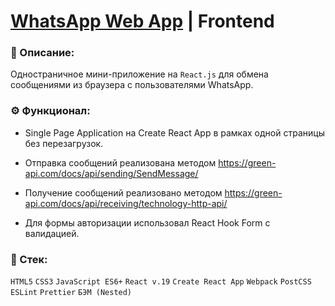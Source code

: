# [WhatsApp Web App](https://tanovik.github.io/greenapi-whatsapp/) | Frontend

### 📜 Описание:

Одностраничное мини-приложение на `React.js` для обмена сообщениями из браузера с пользователями WhatsApp. <br />

### ⚙️ Функционал:

-   Single Page Application на Create React App в рамках одной страницы без перезагрузок.

-   Отправка сообщений реализована методом https://green-api.com/docs/api/sending/SendMessage/

-   Получение сообщений реализовано методом https://green-api.com/docs/api/receiving/technology-http-api/

-   Для формы авторизации использовал React Hook Form с валидацией.

### 🥞 Стек:

`HTML5` `CSS3` `JavaScript ES6+` `React v.19` `Create React App` `Webpack` `PostCSS` `ESLint` `Prettier` `БЭМ (Nested)`
